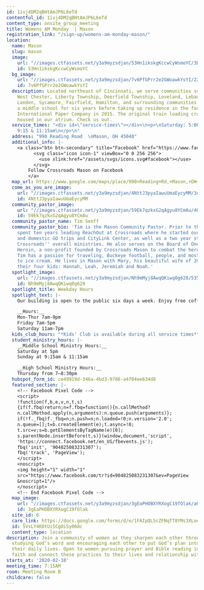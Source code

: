 ```yaml
---
id: 1ivj4DM2qBHtAmJP6L6eTd
contentful_id: 1ivj4DM2qBHtAmJP6L6eTd
content_type: onsite_group_meeting
title: Womens AM Monday  | Mason
registration_link: "/sign-up/womens-am-monday-mason/"
location:
  name: Mason
  slug: mason
  image:
    url: "//images.ctfassets.net/y3a9myzsdjan/53Hn1ikskgKccwCyWsmoYC/3b5c7501c3e22a7c642b907da144aa34/locations-mason.jpg"
    id: 53Hn1ikskgKccwCyWsmoYC
  bg_image:
    url: "//images.ctfassets.net/y3a9myzsdjan/7v6PfGPrr2e2GWoawkYsYI/22c999d3faf945ef8e82602c67b90ec4/crossroads-church-mason-bg2.jpg"
    id: 7v6PfGPrr2e2GWoawkYsYI
  description: Located northeast of Cincinnati, we serve communities such as Mason,
    West Chester, Liberty Township, Deerfield Township, Loveland, Lebanon, Maineville,
    Landen, Sycamore, Fairfield, Hamilton, and surrounding communities. We met in
    a middle school for six years before taking up residence in the former home of
    International Paper Company in 2015. The original train loading crane is still
    housed in our atrium. Check us out.
  service_times: "<div id=\"service-times\"></div>\n<p>\nSaturday: 5:00pm  \nSunday:
    9:15 & 11:15am\n</p>\n"
  address: "990 Reading Road  \nMason, OH 45040"
  additional_info: |-
    <a class="btn btn-secondary" title="Facebook" href="https://www.facebook.com/Crossroads-Mason-2081098365487872/">
          <svg class="icon icon-1" viewBox="0 0 256 256">
            <use xlink:href="/assets/svgs/icons.svg#facebook"></use>
          </svg>
        Follow Crossroads Mason on Facebook
        </a>
  map_url: https://www.google.com/maps/place/990+Reading+Rd,+Mason,+OH+45040/@39.339405,-84.3387407,17z/data=!3m1!4b1!4m5!3m4!1s0x8840575cc4e6c341:0xb6714fdf9bc69e40!8m2!3d39.339405!4d-84.336552
  come_as_you_are_image:
    url: "//images.ctfassets.net/y3a9myzsdjan/4NttJ3pyaIawuUmaEycyMM/3dfcc01867c451ac096e56e4099eef9a/crossroads-church-come-as-you-are.jpg"
    id: 4NttJ3pyaIawuUmaEycyMM
  community_pastor_image:
    url: "//images.ctfassets.net/y3a9myzsdjan/59Ek7qzkxG2qAgyu8YCmAu/40bd5a9054ed0c9bd9c0a451123f1d52/crossroads-church-tim-senff.jpg"
    id: 59Ek7qzkxG2qAgyu8YCmAu
  community_pastor_name: Tim Senff
  community_pastor_bio: 'Tim is the Mason Community Pastor. Prior to this role, he
    spent ten years leading ReachOut at Crossroads where he started our international
    and domestic GO trips and CityLink Center, as well as a two year stint leading
    Crossroads'' overall ministries. He also serves on the Board of OneCity Against
    Heroin, a non-profit founded by Crossroads Mason to combat the heroin epidemic.
    Tim has a passion for traveling, Buckeye football, people, and most anything related
    to ice cream. He lives in Mason with Mary, his beautiful wife of 20 years, and
    their four kids: Hannah, Leah, Jeremiah and Noah.'
  spotlight_image:
    url: "//images.ctfassets.net/y3a9myzsdjan/Nh9mMyj8AwqQKiwq0g620/535c84c71175b977ee4fc365c23e1f0f/crossroads-church-open.jpg"
    id: Nh9mMyj8AwqQKiwq0g620
  spotlight_title: Weekday Hours
  spotlight_text: |-
    Our building is open to the public six days a week. Enjoy free coffee, wi-fi and plenty of couches. Come for a meeting, just to hang out with friends, or even for a quiet place to read or pray.

    __Hours:__
    Mon-Thur 7am-9pm
    Friday 7am-5pm
    Saturday 11am-7pm
  kids_club_hours: "*Kids' Club is available during all service times*"
  student_ministry_hours: |-
    __Middle School Ministry Hours:__
    Saturday at 5pm
    Sunday at 9:15am & 11:15am

    __High School Ministry Hours:__
    Thursday from 7–8:30pm
  hubspot_form_id: ce49919d-346a-4bd3-9786-a4f04ee634d8
  featured_section: |-
    <!-- Facebook Pixel Code -->
    <script>
    !function(f,b,e,v,n,t,s)
    {if(f.fbq)return;n=f.fbq=function(){n.callMethod?
    n.callMethod.apply(n,arguments):n.queue.push(arguments)};
    if(!f._fbq)f._fbq=n;n.push=n;n.loaded=!0;n.version='2.0';
    n.queue=[];t=b.createElement(e);t.async=!0;
    t.src=v;s=b.getElementsByTagName(e)[0];
    s.parentNode.insertBefore(t,s)}(window,document,'script',
    'https://connect.facebook.net/en_US/fbevents.js');
    fbq('init', '904825083231307');
    fbq('track', 'PageView');
    </script>
    <noscript>
    <img height="1" width="1"
    src="https://www.facebook.com/tr?id=904825083231307&ev=PageView
    &noscript=1"/>
    </noscript>
    <!-- End Facebook Pixel Code -->
  map_image:
    url: "//images.ctfassets.net/y3a9myzsdjan/3gEaPHOBXYRXogC19fOlak/a048f1caafb6fa5bbd7dbcce3bbe0875/Screen_Shot_2019-11-15_at_2.47.58_PM.png"
    id: 3gEaPHOBXYRXogC19fOlak
  site_id: 6
  care_link: https://docs.google.com/forms/d/e/1FAIpQLScZFNqTT8YMs3XLoeXoWJglISLA-XMqkBpoBoBpmor35-U5vA/viewform
  id: 5VsLY4K8tUiSCgOiSy068c
  content_type: location
description: Join a community of women as they sharpen each other through prayer,
  studying God’s word and encouraging each other to put God’s plan into action in
  their daily lives. Open to women pursuing prayer and Bible reading in order to deepen
  faith and connect these practices to their lives and relationship with God.
starts_at: '2020-02-10'
meeting_time: 7:15AM
room: Meeting Room B
childcare: false
---
```


